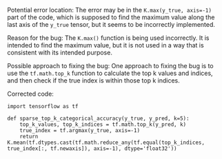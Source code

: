 Potential error location: 
The error may be in the `K.max(y_true, axis=-1)` part of the code, which is supposed to find the maximum value along the last axis of the `y_true` tensor, but it seems to be incorrectly implemented.

Reason for the bug:
The `K.max()` function is being used incorrectly. It is intended to find the maximum value, but it is not used in a way that is consistent with its intended purpose.

Possible approach to fixing the bug:
One approach to fixing the bug is to use the `tf.math.top_k` function to calculate the top k values and indices, and then check if the true index is within those top k indices.

Corrected code:
```
import tensorflow as tf

def sparse_top_k_categorical_accuracy(y_true, y_pred, k=5):
    top_k_values, top_k_indices = tf.math.top_k(y_pred, k)
    true_index = tf.argmax(y_true, axis=-1)
    return K.mean(tf.dtypes.cast(tf.math.reduce_any(tf.equal(top_k_indices, true_index[:, tf.newaxis]), axis=-1), dtype='float32'))
```